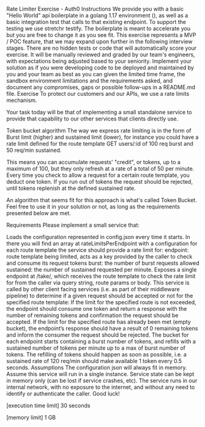 Rate Limiter Exercise - Auth0
Instructions
We provide you with a basic "Hello World" api boilerplate in a golang 1.17 environment (), as well as a basic integration test that calls to that existing endpoint. To support the testing we use stretchr testify.
The boilerplate is meant to accelerate you but you are free to change it as you see fit.
This exercise represents a MVP / POC feature, that we may expand upon further in the following interview stages.
There are no hidden tests or code that will automatically score your exercise. It will be manually reviewed and graded by our team's engineers, with expectations being adjusted based to your seniority.
Implement your solution as if you were developing code to be deployed and maintained by you and your team as best as you can given the limited time frame, the sandbox environment limitations and the requirements asked, and document any compromises, gaps or possible follow-ups in a README.md file.
Exercise
To protect our customers and our APIs, we use a rate limits mechanism.

Your task today will be that of implementing a small standalone service to provide that capability to our other services that clients directly use.

Token bucket algorithm
The way we express rate limiting is in the form of Burst limit (higher) and sustained limit (lower), for instance you could have a rate limit defined for the route template GET users/:id of 100 req burst and 50 req/min sustained.

This means you can accumulate requests' "credit", or tokens, up to a maximum of 100, but they only refresh at a rate of a total of 50 per minute. Every time you check to allow a request for a certain route template, you deduct one token. If you run out of tokens the request should be rejected, until tokens replenish at the defined sustained rate.

An algorithm that seems fit for this approach is what's called Token Bucket. Feel free to use it in your solution or not, as long as the requirements presented below are met.

Requirements
Please implement a small service that:

Loads the configuration represented in config.json every time it starts. In there you will find an array at rateLimitsPerEndpoint with a configuration for each route template the service should provide a rate limit for:
endpoint: route template being limited, acts as a key provided by the caller to check and consume its request tokens
burst: the number of burst requests allowed
sustained: the number of sustained requested per minute.
Exposes a single endpoint at /take/, which receives the route template to check the rate limit for from the caller via query string, route params or body.
This service is called by other client facing services (i.e. as part of their middleware pipeline) to determine if a given request should be accepted or not for the specified route template:
If the limit for the specified route is not exceeded, the endpoint should consume one token and return a response with the number of remaining tokens and confirmation the request should be accepted.
If the limit for the specified route has already been met (empty bucket), the endpoint’s response should have a result of 0 remaining tokens and inform the consumer the request should be rejected.
The bucket for each endpoint starts containing a burst number of tokens, and refills with a sustained number of tokens per minute up to a max of burst number of tokens.
The refilling of tokens should happen as soon as possible, i.e. a sustained rate of 120 req/min should make available 1 token every 0.5 seconds.
Assumptions
The configuration json will always fit in memory.
Assume this service will run in a single instance.
Service state can be kept in memory only (can be lost if service crashes, etc).
The service runs in our internal network, with no exposure to the internet, and without any need to identify or authenticate the caller.
Good luck!

[execution time limit] 30 seconds

[memory limit] 1 GB
